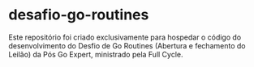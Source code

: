 # desafio-go-routines
Este repositório foi criado exclusivamente para hospedar o código do desenvolvimento do Desfio de Go Routines (Abertura e fechamento do Leilão) da Pós Go Expert, ministrado pela Full Cycle.
